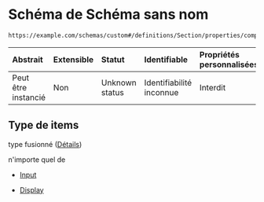 # Schéma de Schéma sans nom

```txt
https://example.com/schemas/custom#/definitions/Section/properties/components/items
```



| Abstrait            | Extensible | Statut         | Identifiable             | Propriétés personnalisées | Propriétés Additionnelles | Limites d'accès | Défini dans                                                                        |
| :------------------ | :--------- | :------------- | :----------------------- | :------------------------ | :------------------------ | :-------------- | :--------------------------------------------------------------------------------- |
| Peut être instancié | Non        | Unknown status | Identifiabilité inconnue | Interdit                  | Autorisé                  | aucun           | [FRW.form.schema.json\*](../out/FRW.form.schema.json "ouvrir le schéma d'origine") |

## Type de items

type fusionné ([Détails](frw-definitions-section-properties-components-items.md))

n'importe quel de

*   [Input](frw-definitions-input.md "vérifier la définition du type")

*   [Display](frw-definitions-display.md "vérifier la définition du type")
